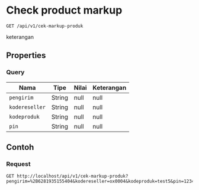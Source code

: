 # Check product markup
```http
GET /api/v1/cek-markup-produk
```
keterangan
## Properties
### Query
Nama | Tipe | Nilai | Keterangan
--- | --- | --- | ---
<code>pengirim</code> | String | null | null
<code>kodereseller</code> | String | null | null
<code>kodeproduk</code> | String | null | null
<code>pin</code> | String | null | null
## Contoh
### Request
```http
GET http://localhost/api/v1/cek-markup-produk?pengirim=%2B6281935155404&kodereseller=ox0004&kodeproduk=test5&pin=1234


```
